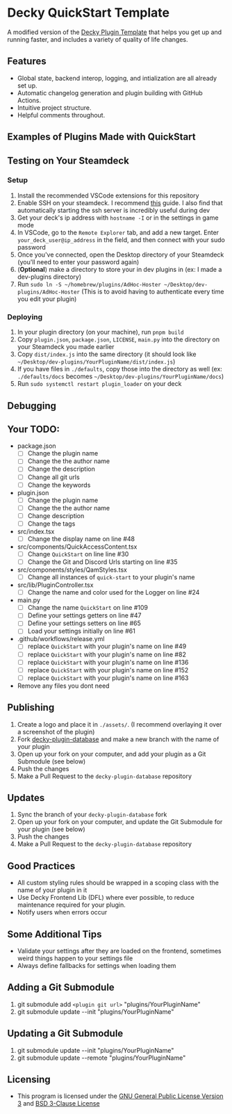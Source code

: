 # Decky QuickStart Template

A modified version of the [Decky Plugin Template](https://github.com/SteamDeckHomebrew/decky-plugin-template) that helps you get up and running faster, and includes a variety of quality of life changes.


## Features
 - Global state, backend interop, logging, and intialization are all already set up.
 - Automatic changelog generation and plugin building with GitHub Actions.
 - Intuitive project structure.
 - Helpful comments throughout.


## Examples of Plugins Made with QuickStart

<!-- TODO -->


## Testing on Your Steamdeck

### Setup
1. Install the recommended VSCode extensions for this repository
2. Enable SSH on your steamdeck. I recommend [this](https://shendrick.net/Gaming/2022/05/30/sshonsteamdeck.html) guide. I also find that automatically starting the ssh server is incredibly useful during dev
3. Get your deck's ip address with `hostname -I` or in the settings in game mode
4. In VSCode, go to the `Remote Explorer` tab, and add a new target. Enter `your_deck_user@ip_address` in the field, and then connect with your sudo password
5. Once you've connected, open the Desktop directory of your Steamdeck (you'll need to enter your password again)
6. (**Optional**) make a directory to store your in dev plugins in (ex: I made a dev-plugins directory)
7. Run `sudo ln -S ~/homebrew/plugins/AdHoc-Hoster ~/Desktop/dev-plugins/AdHoc-Hoster` (This is to avoid having to authenticate every time you edit your plugin)

### Deploying
1. In your plugin directory (on your machine), run `pnpm build`
2. Copy `plugin.json`, `package.json`, `LICENSE`, `main.py` into the directory on your Steamdeck you made earlier
3. Copy `dist/index.js` into the same directory (it should look like `~/Desktop/dev-plugins/YourPluginName/dist/index.js`)
4. If you have files in `./defaults`, copy those into the directory as well (ex: `./defaults/docs` becomes `~/Desktop/dev-plugins/YourPluginName/docs`)
5. Run `sudo systemctl restart plugin_loader` on your deck


## Debugging

<!-- TODO: checking log files -->
<!-- TODO: CEF https://wiki.deckbrew.xyz/en/plugin-dev/cef-debugging -->


## Your TODO:
 - package.json
   - [ ] Change the plugin name
   - [ ] Change the the author name
   - [ ] Change the description
   - [ ] Change all git urls
   - [ ] Change the keywords
 - plugin.json
   - [ ] Change the plugin name
   - [ ] Change the the author name
   - [ ] Change description
   - [ ] Change the tags
 - src/index.tsx
   - [ ] Change the display name on line #48
 - src/components/QuickAccessContent.tsx
   - [ ] Change `QuickStart` on line line #30
   - [ ] Change the Git and Discord Urls starting on line #35
 - src/components/styles/QamStyles.tsx
   - [ ] Change all instances of `quick-start` to your plugin's name
 - src/lib/PluginController.tsx
   - [ ] Change the name and color used for the Logger on line #24
 - main.py
   - [ ] Change the name `QuickStart` on line #109
   - [ ] Define your settings getters on line #47
   - [ ] Define your settings setters on line #65
   - [ ] Load your settings initially on line #61
 - .github/workflows/release.yml
   - [ ] replace `QuickStart` with your plugin's name on line #49
   - [ ] replace `QuickStart` with your plugin's name on line #82
   - [ ] replace `QuickStart` with your plugin's name on line #136
   - [ ] replace `QuickStart` with your plugin's name on line #152
   - [ ] replace `QuickStart` with your plugin's name on line #163
 - Remove any files you dont need


## Publishing
 1. Create a logo and place it in `./assets/`. (I recommend overlaying it over a screenshot of the plugin)
 2. Fork [decky-plugin-database](https://github.com/SteamDeckHomebrew/decky-plugin-database/fork) and make a new branch with the name of your plugin
 3. Open up your fork on your computer, and add your plugin as a Git Submodule (see below)
 4. Push the changes
 5. Make a Pull Request to the `decky-plugin-database` repository


## Updates
 1. Sync the branch of your `decky-plugin-database` fork
 2. Open up your fork on your computer, and update the Git Submodule for your plugin (see below)
 3. Push the changes
 4. Make a Pull Request to the `decky-plugin-database` repository


## Good Practices
 - All custom styling rules should be wrapped in a scoping class with the name of your plugin in it
 - Use Decky Frontend Lib (DFL) where ever possible, to reduce maintenance required for your plugin.
 - Notify users when errors occur


## Some Additional Tips
 - Validate your settings after they are loaded on the frontend, sometimes weird things happen to your settings file
 - Always define fallbacks for settings when loading them


## Adding a Git Submodule
 1. git submodule add `<plugin git url>` "plugins/YourPluginName"
 2. git submodule update --init "plugins/YourPluginName"


## Updating a Git Submodule
 1. git submodule update --init "plugins/YourPluginName"
 2. git submodule update --remote "plugins/YourPluginName"


## Licensing
 - This program is licensed under the [GNU General Public License Version 3](https://www.gnu.org/licenses/#GPL) and [BSD 3-Clause License](https://opensource.org/license/bsd-3-clause/) <br/>
